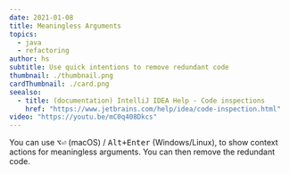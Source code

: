 ```yaml
---
date: 2021-01-08
title: Meaningless Arguments
topics:
  - java
  - refactoring
author: hs
subtitle: Use quick intentions to remove redundant code
thumbnail: ./thumbnail.png
cardThumbnail: ./card.png
seealso:
  - title: (documentation) IntelliJ IDEA Help - Code inspections
    href: "https://www.jetbrains.com/help/idea/code-inspection.html"
video: "https://youtu.be/mC0q408Dkcs"
---
```


You can use <kbd>⌥⏎</kbd> (macOS) / <kbd>Alt+Enter</kbd> (Windows/Linux), to show context actions for meaningless arguments. You can then remove the redundant code.
